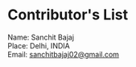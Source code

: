 # Contributor's List

Name: Sanchit Bajaj<br/>
Place: Delhi, INDIA<br/>
Email: sanchitbajaj02@gmail.com<br/>